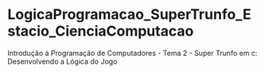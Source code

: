 # LogicaProgramacao_SuperTrunfo_Estacio_CienciaComputacao
Introdução à Programação de Computadores - Tema 2 - Super Trunfo em c: Desenvolvendo a Lógica do Jogo
